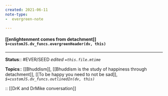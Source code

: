 ```yaml
---
created: 2021-06-11
note-type: 
-  evergreen-note

---
```


#### [[enlightenment comes from detachment]] `$=customJS.dv_funcs.evergreenHeader(dv, this)`



---

**Status**:: #EVER/SEED 
*edited `=this.file.mtime`*

**Topics**:: [[Bhuddism]], [[Bhuddism is the study of happiness through detachment]], [[To be happy you need to not be sad]], 
*`$=customJS.dv_funcs.outlinedIn(dv, this)`*

:: [[DrK and DrMike conversation]]
